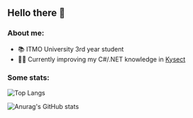 ## Hello there 👋

### About me:

- 📚 ITMO University 3rd year student
- 👨‍💻 Currently improving my C#/.NET knowledge in [Kysect](https://github.com/kysect)

### Some stats:

![Top Langs](https://github-readme-stats.vercel.app/api/top-langs/?username=Mihinator3000&layout=compact&count_private=true)

![Anurag's GitHub stats](https://github-readme-stats.vercel.app/api?username=Mihinator3000&show_icons=true&count_private=true)
